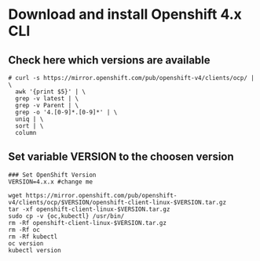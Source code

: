 # Download and install Openshift 4.x CLI

## Check here which versions are available

```
# curl -s https://mirror.openshift.com/pub/openshift-v4/clients/ocp/ | \
  awk '{print $5}' | \
  grep -v latest | \
  grep -v Parent | \
  grep -o '4.[0-9]*.[0-9]*' | \
  uniq | \
  sort | \
  column
```

## Set variable VERSION to the choosen version

```
### Set OpenShift Version
VERSION=4.x.x #change me

wget https://mirror.openshift.com/pub/openshift-v4/clients/ocp/$VERSION/openshift-client-linux-$VERSION.tar.gz
tar -xf openshift-client-linux-$VERSION.tar.gz
sudo cp -v {oc,kubectl} /usr/bin/
rm -Rf openshift-client-linux-$VERSION.tar.gz
rm -Rf oc
rm -Rf kubectl
oc version
kubectl version
```